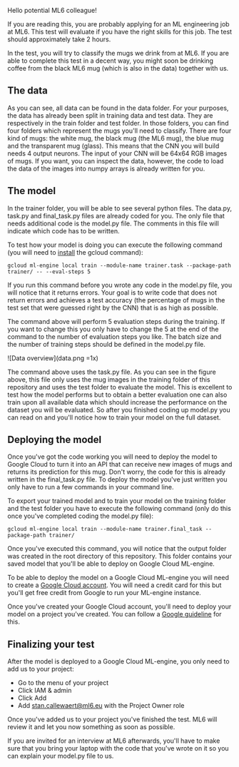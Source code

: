Hello potential ML6 colleague!

If you are reading this, you are probably applying for an ML engineering job at ML6. This test will evaluate if you have the right skills for this job. The test should approximately take 2 hours.

In the test, you will try to classify the mugs we drink from at ML6. If you are able to complete this test in a decent way, you might soon be drinking coffee from the black ML6 mug (which is also in the data) together with us.

## The data

As you can see, all data can be found in the data folder. For your purposes, the data has already been split in training data and test data. They are respectively in the train folder and test folder. In those folders, you can find four folders which represent the mugs you'll need to classify. There are four kind of mugs: the white mug, the black mug (the ML6 mug), the blue mug and the transparent mug (glass). This means that the CNN you will build needs 4 output neurons. The input of your CNN will be 64x64 RGB images of mugs. If you want, you can inspect the data, however, the code to load the data of the images into numpy arrays is already written for you.

## The model

In the trainer folder, you will be able to see several python files. The data.py, task.py and final_task.py files are already coded for you. The only file that needs additional code is the model.py file. The comments in this file will indicate which code has to be written.

To test how your model is doing you can execute the following command (you will need to [install](https://cloud.google.com/sdk/docs/) the gcloud command):

```
gcloud ml-engine local train --module-name trainer.task --package-path trainer/ -- --eval-steps 5
```

If you run this command before you wrote any code in the model.py file, you will notice that it returns errors. Your goal is to write code that does not return errors and achieves a test accuracy (the percentage of mugs in the test set that were guessed right by the CNN) that is as high as possible.

The command above will perform 5 evaluation steps during the training. If you want to change this you only have to change the 5 at the end of the command to the number of evaluation steps you like. The batch size and the number of training steps should be defined in the model.py file.

![Data overview](data.png =1x)

The command above uses the task.py file. As you can see in the figure above, this file only uses the mug images in the training folder of this repository and uses the test folder to evaluate the model. This is excellent to test how the model performs but to obtain a better evaluation one can also train upon all available data which should increase the performance on the dataset you will be evaluated. So after you finished coding up model.py you can read on and you'll notice how to train your model on the full dataset.

## Deploying the model

Once you've got the code working you will need to deploy the model to Google Cloud to turn it into an API that can receive new images of mugs and returns its prediction for this mug. Don't worry, the code for this is already written in the final_task.py file. To deploy the model you've just written you only have to run a few commands in your command line.

To export your trained model and to train your model on the training folder and the test folder you have to execute the following command (only do this once you've completed coding the model.py file):

```
gcloud ml-engine local train --module-name trainer.final_task --package-path trainer/
```

Once you've executed this command, you will notice that the output folder was created in the root directory of this repository. This folder contains your saved model that you'll be able to deploy on Google Cloud ML-engine.

To be able to deploy the model on a Google Cloud ML-engine you will need to create a [Google Cloud account](https://cloud.google.com/). You will need a credit card for this but you'll get free credit from Google to run your ML-engine instance.

Once you've created your Google Cloud account, you'll need to deploy your model on a project you've created. You can follow a [Google guideline](https://cloud.google.com/ml-engine/docs/tensorflow/getting-started-training-prediction) for this.

## Finalizing your test

After the model is deployed to a Google Cloud ML-engine, you only need to add us to your project:

* Go to the menu of your project
* Click IAM & admin
* Click Add
* Add stan.callewaert@ml6.eu with the Project Owner role

Once you've added us to your project you've finished the test. ML6 will review it and let you now something as soon as possible.

If you are invited for an interview at ML6 afterwards, you'll have to make sure that you bring your laptop with the code that you've wrote on it so you can explain your model.py file to us.
